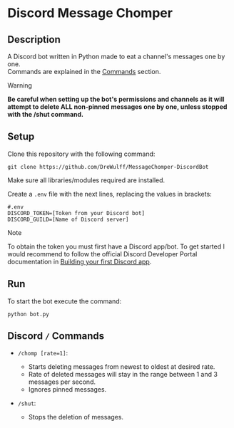 # Discord Message Chomper
## Description
A Discord bot written in Python made to eat a channel's messages one by one.  
Commands are explained in the [Commands](#discord--commands) section.

> [!WARNING]
> **Be careful when setting up the bot's permissions and channels as it will attempt to delete ALL non-pinned messages one by one, unless stopped with the /shut command.**

## Setup
Clone this repository with the following command:
```
git clone https://github.com/DreWulff/MessageChomper-DiscordBot
```

Make sure all libraries/modules required are installed.

Create a `.env` file with the next lines, replacing the values in brackets:
```
#.env
DISCORD_TOKEN=[Token from your Discord bot]
DISCORD_GUILD=[Name of Discord server]
```

> [!NOTE]
> To obtain the token you must first have a Discord app/bot. To get started I would recommend to follow the official Discord Developer Portal documentation in [Building your first Discord app](https://discord.com/developers/docs/quick-start/getting-started).

## Run
To start the bot execute the command:
```
python bot.py
```

## Discord `/` Commands
* `/chomp [rate=1]`:
  * Starts deleting messages from newest to oldest at desired rate.
  * Rate of deleted messages will stay in the range between 1 and 3 messages per second.
  * Ignores pinned messages.

* `/shut`:
  * Stops the deletion of messages.
